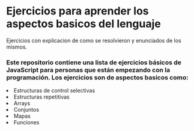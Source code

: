 <h1>Ejercicios para aprender los aspectos basicos del lenguaje</h1>

<p>Ejercicios con explicacion de como se resolvieron y enunciados de los mismos.</p>

<h3>Este repositorio contiene una lista de ejercicios básicos de JavaScript para personas que están empezando con la programación. Los ejercicios son de aspectos basicos como:</h3>
    
<li>Estructuras de control selectivas</li>

<li>Estructuras repetitivas</li>

<li>Arrays</li>

<li>Conjuntos</li>

<li>Mapas</li>

<li>Funciones</li>



